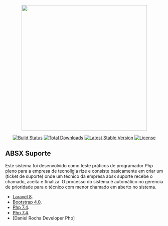 <p align="center"><a href="https://laravel.com" target="_blank"><img src="https://raw.githubusercontent.com/laravel/art/master/logo-lockup/5%20SVG/2%20CMYK/1%20Full%20Color/laravel-logolockup-cmyk-red.svg" width="400"></a></p>

<p align="center">
<a href="https://travis-ci.org/laravel/framework"><img src="https://travis-ci.org/laravel/framework.svg" alt="Build Status"></a>
<a href="https://packagist.org/packages/laravel/framework"><img src="https://img.shields.io/packagist/dt/laravel/framework" alt="Total Downloads"></a>
<a href="https://packagist.org/packages/laravel/framework"><img src="https://img.shields.io/packagist/v/laravel/framework" alt="Latest Stable Version"></a>
<a href="https://packagist.org/packages/laravel/framework"><img src="https://img.shields.io/packagist/l/laravel/framework" alt="License"></a>
</p>



## ABSX Suporte

Este sistema foi desenvolvido como teste práticos de programador Php pleno para a empresa de tecnoligia rize e consiste basicamente em criar um (ticket de suporte) onde um técnico da empresa absx suporte recebe o chamado, aceita e finaliza. O processo  do sistema é automático no gerencia de prioridade para o técnico com menor chamado em aberto no sistema.

- [Laravel 8](https://laravel.com/docs/routing).
- [Bootstrap 4.0](https://laravel.com/docs/container).
- [Php 7.4](https://laravel.com/docs/container).
- [Php 7.4](https://laravel.com/docs/container).
- [Daniel Rocha Developer Php]
